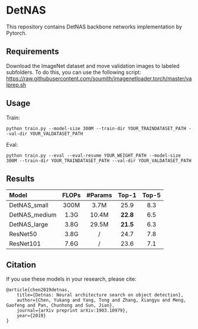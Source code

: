 # DetNAS

This repository contains DetNAS backbone networks implementation by Pytorch.

## Requirements
Download the ImageNet dataset and move validation images to labeled subfolders. To do this, you can use the following script:
https://raw.githubusercontent.com/soumith/imagenetloader.torch/master/valprep.sh

## Usage
Train:
```shell
python train.py --model-size 300M --train-dir YOUR_TRAINDATASET_PATH --val-dir YOUR_VALDATASET_PATH
```
Eval:
```shell
python train.py --eval --eval-resume YOUR_WEIGHT_PATH --model-size 300M --train-dir YOUR_TRAINDATASET_PATH --val-dir YOUR_VALDATASET_PATH
```



## Results

| Model                  | FLOPs | #Params   | Top-1 | Top-5 |
| :--------------------- | :---: | :------:  | :---: | :---: |
|DetNAS_small	| 300M	| 3.7M	 |  25.9 	|     8.3  |
|DetNAS_medium	| 1.3G	| 10.4M	 |  **22.8** 	|     6.5  |
|DetNAS_large	| 3.8G	| 29.5M	 |  **21.5** 	|     6.3  |
|ResNet50 | 3.8G	| / |  24.7 	|     7.8  |
|ResNet101 | 7.6G	| / |  23.6 	|     7.1  |

## Citation
If you use these models in your research, please cite:


    @article{chen2019detnas,
        title={Detnas: Neural architecture search on object detection},
        author={Chen, Yukang and Yang, Tong and Zhang, Xiangyu and Meng, Gaofeng and Pan, Chunhong and Sun, Jian},
        journal={arXiv preprint arXiv:1903.10979},
        year={2019}
    }
